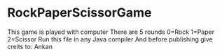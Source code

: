 # RockPaperScissorGame
This game is played with computer
There are 5 rounds
0=Rock
1=Paper
2=Scissor
Run this file in any Java compiler
And before publishing give creits to: Ankan
